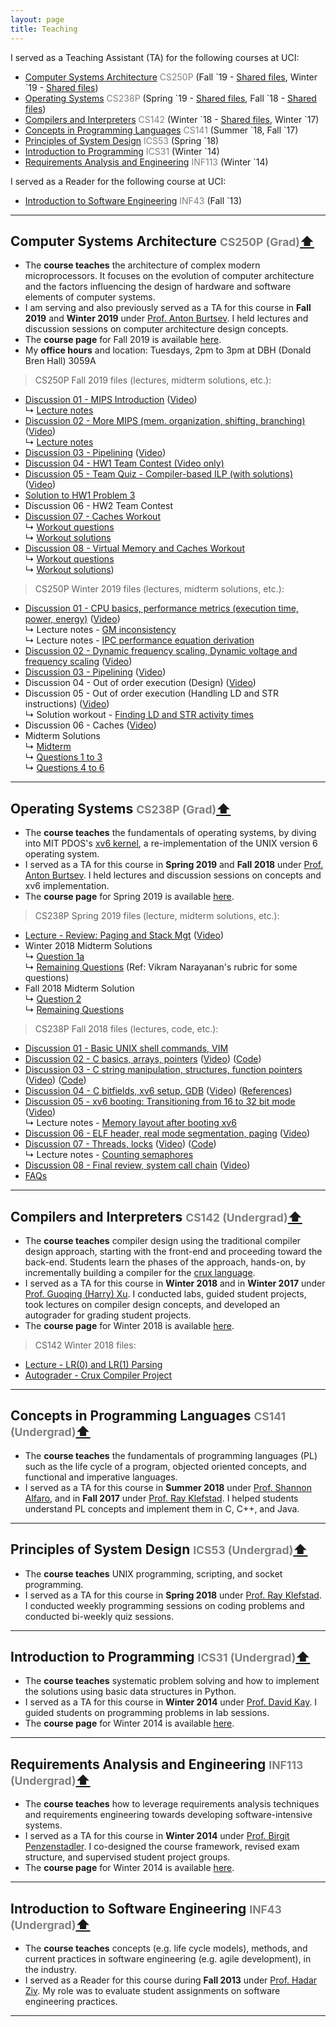 ```yaml
---
layout: page
title: Teaching
---
```


I served as a Teaching Assistant (TA) for the following courses at UCI:
- [Computer Systems Architecture](#cs250p) <font color="gray">CS250P</font> (Fall \`19 - [Shared files](#cs250p-fall19-files), Winter `19 - [Shared files](#cs250p-wint19-files)) 
- [Operating Systems](#cs238p) <font color="gray">CS238P</font> (Spring \`19 - [Shared files](#cs238p-spring19-files), Fall \`18 - [Shared files](#cs238p-fall18-files)) 
- [Compilers and Interpreters](#cs142) <font color="gray">CS142</font> (Winter \`18 - [Shared files](#cs142-winter18-files), Winter `17)
- [Concepts in Programming Languages](#cs141) <font color="gray">CS141</font> (Summer \`18, Fall `17)
- [Principles of System Design](#ics53) <font color="gray">ICS53</font> (Spring `18)
- [Introduction to Programming](#ics31) <font color="gray">ICS31</font> (Winter `14)
- [Requirements Analysis and Engineering](#inf113) <font color="gray">INF113</font> (Winter `14)

I served as a Reader for the following course at UCI:

- [Introduction to Software Engineering](#inf43) <font color="gray">INF43</font> (Fall `13)

____________
## <a name="cs250p"></a>Computer Systems Architecture <font color="gray" family="JuneBug"><small>CS250P (Grad)</small></font><a href="#top">⬆</a>  

- The **course teaches** the architecture of complex modern microprocessors. It focuses on the evolution of computer architecture and the factors influencing the design of hardware and software elements of computer systems. 
- I am serving and also previously served as a TA for this course in **Fall 2019** and **Winter 2019** under [Prof. Anton Burtsev](https://www.ics.uci.edu/~aburtsev/). I held lectures and discussion sessions on computer architecture design concepts.
- The **course page** for Fall 2019 is available [here](https://www.ics.uci.edu/~aburtsev/250P/index.html).
- My **office hours** and location: Tuesdays, 2pm to 3pm at DBH (Donald Bren Hall) 3059A 

> <a name="cs250p-fall19-files"></a>CS250P Fall 2019 files (lectures, midterm solutions, etc.):

- [Discussion 01 - MIPS Introduction](../documents/teaching/uci/cs250p/fall2019/discussions/discussion01-mips-intro.pdf) ([Video](https://uci.yuja.com/V/Video?v=503521&a=102598196))
<br>↳ [Lecture notes](../documents/teaching/uci/cs250p/fall2019/discussions/discussion01-mips-intro-notes.pdf)
- [Discussion 02 - More MIPS (mem. organization, shifting, branching)](../documents/teaching/uci/cs250p/fall2019/discussions/discussion02-more-mips.pdf) ([Video](https://uci.yuja.com/V/Video?v=509537&a=764174958))
<br>↳ [Lecture notes](../documents/teaching/uci/cs250p/fall2019/discussions/discussion02-more-mips-notes.pdf)
- [Discussion 03 - Pipelining](../documents/teaching/uci/cs250p/fall2019/discussions/discussion03-pipelining.pdf) ([Video](https://uci.yuja.com/V/Video?v=516078&a=906737907))
- [Discussion 04 - HW1 Team Contest (Video only)](https://uci.yuja.com/V/Video?v=525472&a=2044534544)
- [Discussion 05 - Team Quiz - Compiler-based ILP (with solutions)](../documents/teaching/uci/cs250p/fall2019/discussions/discussion05-teamquiz-compiler-based-ilp.pdf) ([Video](https://uci.yuja.com/V/Video?v=531822&a=902935491))
- [Solution to HW1 Problem 3](../documents/teaching/uci/cs250p/fall2019/solutions/cs250p-fall19-hw1-problem-3.pdf)
- Discussion 06 - HW2 Team Contest
- [Discussion 07 - Caches Workout](https://uci.yuja.com/V/Video?v=550302&a=140106279)
<br>↳ [Workout questions](../documents/teaching/uci/cs250p/fall2019/discussions/discussion07-caches-workout-questions.pdf)
<br>↳ [Workout solutions](../documents/teaching/uci/cs250p/fall2019/discussions/discussion07-caches-workout-solns.pdf)
- [Discussion 08 - Virtual Memory and Caches Workout](https://uci.yuja.com/V/Video?v=553397&a=1701996347)
<br>↳ [Workout questions](../documents/teaching/uci/cs250p/fall2019/discussions/discussion08-workout-questions.pdf)
<br>↳ [Workout solutions](../documents/teaching/uci/cs250p/fall2019/discussions/discussion08-workout-solutions.pdf))

> <a name="cs250p-wint19-files"></a>CS250P Winter 2019 files (lectures, midterm solutions, etc.):

- [Discussion 01 - CPU basics, performance metrics (execution time, power, energy)](../documents/teaching/uci/cs250p/winter2019/discussions/discussion01-cpu-basics-performance.pdf) ([Video](https://uci.yuja.com/V/Video?v=292047&node=1391687&a=619844670&autoplay=1))
<br>↳ Lecture notes - [GM inconsistency](../documents/teaching/uci/cs250p/winter2019/discussions/discussion01/discussion01-gm-inconsistency.jpg)
<br>↳ Lecture notes - [IPC performance equation derivation](../documents/teaching/uci/cs250p/winter2019/discussions/discussion01/discussion01-ipc-perf-equation.jpg)
- [Discussion 02 - Dynamic frequency scaling, Dynamic voltage and frequency scaling](../documents/teaching/uci/cs250p/winter2019/discussions/discussion02-dfs-dvfs.pdf) ([Video](https://uci.yuja.com/V/Video?v=303606&node=1471805&a=1085203200&autoplay=1))
- [Discussion 03 - Pipelining](../documents/teaching/uci/cs250p/winter2019/discussions/discussion03-pipelining.pdf) ([Video](https://uci.yuja.com/V/Video?v=308594&node=1505180&a=960561786&autoplay=1))
- Discussion 04 - Out of order execution (Design) ([Video](https://uci.yuja.com/V/Video?v=320977&node=1570222&a=1012282312&autoplay=1))
- Discussion 05 - Out of order execution (Handling LD and STR instructions) ([Video](https://uci.yuja.com/V/Video?v=324182&node=1584208&a=209613252&autoplay=1))
<br>↳ Solution workout - [Finding LD and STR activity times](../documents/teaching/uci/cs250p/winter2019/discussions/discussion05-ooo-ldstr-prob.pdf)
- Discussion 06 - Caches ([Video](https://uci.yuja.com/V/Video?v=327114&node=1595895&a=831184556&autoplay=1))
- Midterm Solutions
<br>↳ [Midterm](../documents/teaching/uci/cs250p/winter2019/midterm-solutions/cs250-midterm-winter19.pdf)
<br>↳ [Questions 1 to 3](../documents/teaching/uci/cs250p/winter2019/midterm-solutions/solutions-midterm-qs-1-to-3.txt)
<br>↳ [Questions 4 to 6](../documents/teaching/uci/cs250p/winter2019/midterm-solutions/solutions-midterm-qs-4-to-6.pdf)


____________
## <a name="cs238p"></a>Operating Systems <font color="gray" family="JuneBug"><small>CS238P (Grad)</small></font><a href="#top">⬆</a>  

- The **course teaches** the fundamentals of operating systems, by diving into MIT PDOS's [xv6 kernel](https://pdos.csail.mit.edu/6.828/2018/xv6.html), a re-implementation of the UNIX version 6 operating system.
- I served as a TA for this course in **Spring 2019** and **Fall 2018** under [Prof. Anton Burtsev](https://www.ics.uci.edu/~aburtsev/). I held lectures and discussion sessions on concepts and xv6 implementation.
- The **course page** for Spring 2019 is available [here](https://www.ics.uci.edu/~aburtsev/238P/index.html).

> <a name="cs238p-spring19-files"></a>CS238P Spring 2019 files (lecture, midterm solutions, etc.):

- [Lecture - Review: Paging and Stack Mgt](../documents/teaching/uci/cs238p/spring2019/lecture-01-topics-review.pdf) ([Video](https://uci.yuja.com/V/Video?v=408342&node=1775009&a=714649601&autoplay=1))
- Winter 2018 Midterm Solutions
<br>↳ [Question 1a](../documents/teaching/uci/cs238p/spring2019/cs238p-winter18-midterm-sol-q1.pdf)
<br>↳ [Remaining Questions](../documents/teaching/uci/cs238p/spring2019/midterm-winter18.pdf) (Ref: Vikram Narayanan's rubric for some questions)
- Fall 2018 Midterm Solution
<br>↳ [Question 2](../documents/teaching/uci/cs238p/spring2019/cs238p-fall18-midterm-sol-q2.pdf)
<br>↳ [Remaining Questions](../documents/teaching/uci/cs238p/spring2019/midterm-fall18.pdf)


> <a name="cs238p-fall18-files"></a>CS238P Fall 2018 files (lectures, code, etc.):

- [Discussion 01 - Basic UNIX shell commands, VIM](../documents/teaching/uci/cs238p/fall2018/discussions/discussion01-shell-vim.pdf)
- [Discussion 02 - C basics, arrays, pointers](../documents/teaching/uci/cs238p/fall2018/discussions/discussion02-c-basics-ptrs.pdf) ([Video](https://uci.yuja.com/V/Video?v=240411&node=1072078&a=65016006&autoplay=1)) ([Code](https://github.com/AftabHussain/aftabhussain.github.io/tree/master/documents/teaching/uci/cs238p/fall2018/discussions/discussion02-c-basics-ptrs-code))		
- [Discussion 03 - C string manipulation, structures, function pointers](../documents/teaching/uci/cs238p/fall2018/discussions/discussion03-c-strings-structs-fps.pdf) ([Video](https://uci.yuja.com/V/Video?v=243526&node=1086536&a=2084311206&autoplay=1)) ([Code](https://github.com/AftabHussain/aftabhussain.github.io/tree/master/documents/teaching/uci/cs238p/fall2018/discussions/discussion03-c-strings-structs-fps-code))
- [Discussion 04 - C bitfields, xv6 setup, GDB](../documents/teaching/uci/cs238p/fall2018/discussions/discussion04-c-bitfields-xv6-setup-gdb.pdf) ([Video](https://uci.yuja.com/V/Video?v=247835&node=1100321&a=1620216767&autoplay=1)) ([References](../documents/teaching/uci/cs238p/fall2018/discussions/discussion04-c-bitfields-xv6-setup-gdb/resources.txt))
- [Discussion 05 - xv6 booting: Transitioning from 16 to 32 bit mode](../documents/teaching/uci/cs238p/fall2018/discussions/discussion05-xv6-boot-16-to-32-bit-mode.pdf) ([Video](https://uci.yuja.com/V/Video?v=255600&node=1137599&a=1045716679&autoplay=1]))
<br>↳ Lecture notes - [Memory layout after booting xv6](../documents/teaching/uci/cs238p/fall2018/discussions/discussion05-xv6-memory-layout-after-boot.pdf)
- [Discussion 06 - ELF header, real mode segmentation, paging](../documents/teaching/uci/cs238p/fall2018/discussions/discussion06-elf-real-mode-seg-paging.pdf) ([Video](https://uci.yuja.com/V/Video?v=254197&node=1132959&a=791908170&autoplay=1))
- [Discussion 07 - Threads, locks](../documents/teaching/uci/cs238p/fall2018/discussions/discussion07-threads-locks.pdf) ([Video](https://uci.yuja.com/V/Video?v=262901&node=1253106&a=409160793&autoplay=1)) ([Code](https://github.com/AftabHussain/aftabhussain.github.io/blob/master/documents/teaching/uci/cs238p/fall2018/discussions/discussion07-threads-locks-code/snippets.c))
<br>↳ Lecture notes - [Counting semaphores](../documents/teaching/uci/cs238p/fall2018/discussions/discussion07-counting-semaphores.pdf)
- [Discussion 08 - Final review, system call chain](../documents/teaching/uci/cs238p/fall2018/discussions/discussion08-final-review-syscall-chain.pdf) ([Video](https://uci.yuja.com/V/Video?v=267950&node=1278903&a=150909503&autoplay=1))
- [FAQs](https://github.com/AftabHussain/aftabhussain.github.io/tree/master/documents/teaching/uci/cs238p/fall2018/faqs)

____________

## <a name="cs142"></a>Compilers and Interpreters <font color="gray"><small>CS142 (Undergrad)</small></font><a href="#top">⬆</a>  

- The **course teaches** compiler design using the traditional compiler design approach, starting with the front-end and proceeding toward the back-end. Students learn the phases of the approach, hands-on, by incrementally building a compiler for the [crux language](http://cruxlang.org/).  
- I served as a TA for this course in **Winter 2018** and in **Winter 2017**  under [Prof. Guoqing (Harry) Xu](http://web.cs.ucla.edu/~harryxu/). I conducted labs, guided student projects, took lectures on compiler design concepts, and developed an autograder for grading student projects.
- The **course page** for Winter 2018 is available [here](http://web.cs.ucla.edu/~harryxu/courses/142/CourseReference.html).

> <a name="cs142-winter18-files"></a>CS142 Winter 2018 files:

- [Lecture - LR(0) and LR(1) Parsing](../documents/teaching/uci/cs142/winter2018/handles-lr-bottom-up-parsing.pdf)
- [Autograder - Crux Compiler Project](https://github.com/AftabHussain/CS142-Compilers-AutoGrader)


____________

## <a name="cs141"></a>Concepts in Programming Languages <font color="gray"><small>CS141 (Undergrad)</small></font><a href="#top">⬆</a>  

- The **course teaches** the fundamentals of programming languages (PL) such as the life cycle of a program, objected oriented concepts, and functional and imperative languages.
- I served as a TA for this course in **Summer 2018** under [Prof. Shannon Alfaro](https://www.ics.uci.edu/faculty/profiles/view_faculty.php?ucinetid=alfaro), and in **Fall 2017** under [Prof. Ray Klefstad](https://www.ics.uci.edu/~klefstad/). I helped students understand PL concepts and implement them in C, C++, and Java. 

____________

## <a name="ics53"></a>Principles of System Design <font color="gray"><small>ICS53 (Undergrad)</small></font><a href="#top">⬆</a>  

- The **course teaches** UNIX programming, scripting, and socket programming. 
- I served as a TA for this course in **Spring 2018** under [Prof. Ray Klefstad](https://www.ics.uci.edu/~klefstad/). I conducted weekly programming sessions on coding problems and conducted bi-weekly quiz sessions. 


____________

## <a name="ics31"></a>Introduction to Programming <font color="gray"><small>ICS31 (Undergrad)</small></font><a href="#top">⬆</a>  

-  The **course teaches** systematic problem solving and how to implement the solutions using basic data structures in Python. 
-  I served as a TA for this course in **Winter 2014** under [Prof. David Kay](https://www.ics.uci.edu/~kay/). I guided students on programming problems in lab sessions.
- The **course page** for Winter 2014 is available [here](https://www.ics.uci.edu/~kay/courses/31/w14.html).

____________

## <a name="inf113"></a>Requirements Analysis and Engineering <font color="gray"><small>INF113 (Undergrad)</small></font><a href="#top">⬆</a>  

- The **course teaches** how to leverage requirements analysis techniques and requirements engineering towards developing software-intensive systems.  
- I served as a TA for this course in **Winter 2014** under [Prof. Birgit Penzenstadler](http://birgit.penzenstadler.de/). I co-designed the course framework, revised exam structure, and supervised student project groups.
- The **course page** for Winter 2014 is available [here](https://eee.uci.edu/14w/37030).



____________

## <a name="inf43"></a>Introduction to Software Engineering <font color="gray"><small>INF43 (Undergrad)</small></font><a href="#top">⬆</a>  

-  The **course teaches** concepts (e.g. life cycle models), methods, and current practices in software engineering (e.g. agile development), in the industry. 
- I served as a Reader for this course during **Fall 2013** under [Prof. Hadar Ziv](https://www.informatics.uci.edu/explore/faculty-profiles/hadar-ziv/). My role was to evaluate student assignments on software engineering practices. <br>

____________
